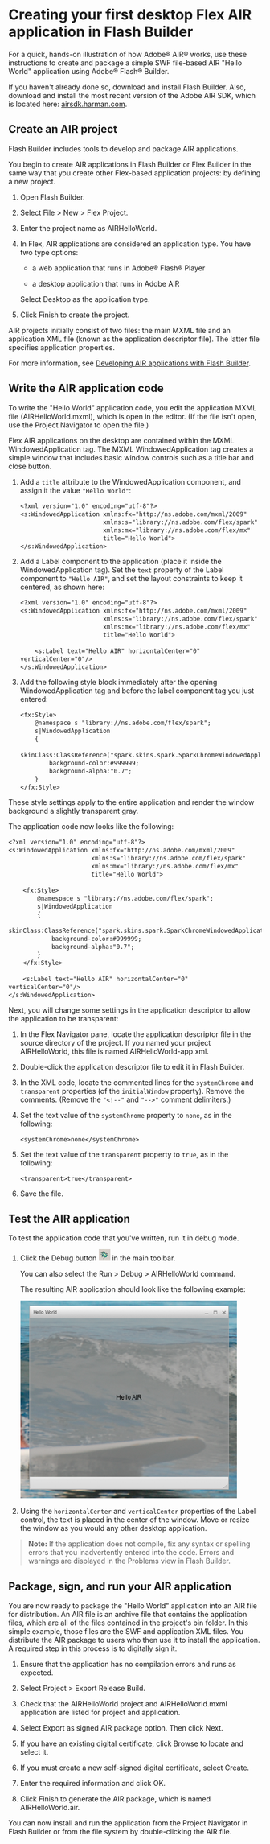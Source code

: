 # Creating your first desktop Flex AIR application in Flash Builder

For a quick, hands-on illustration of how Adobe® AIR® works, use these
instructions to create and package a simple SWF file-based AIR "Hello World"
application using Adobe® Flash® Builder.

If you haven't already done so, download and install Flash Builder. Also,
download and install the most recent version of the Adobe AIR SDK, which is
located here: [airsdk.harman.com](https://airsdk.harman.com/).

## Create an AIR project

Flash Builder includes tools to develop and package AIR applications.

You begin to create AIR applications in Flash Builder or Flex Builder in the
same way that you create other Flex-based application projects: by defining a
new project.

1.  Open Flash Builder.

2.  Select File \> New \> Flex Project.

3.  Enter the project name as AIRHelloWorld.

4.  In Flex, AIR applications are considered an application type. You have two
    type options:

    - a web application that runs in Adobe® Flash® Player

    - a desktop application that runs in Adobe AIR

    Select Desktop as the application type.

5.  Click Finish to create the project.

AIR projects initially consist of two files: the main MXML file and an
application XML file (known as the application descriptor file). The latter file
specifies application properties.

For more information, see
[Developing AIR applications with Flash Builder](https://web.archive.org/web/20150414032840/http://help.adobe.com/en_US/Flex/4.0/UsingFlashBuilder/WS6b84a753ecd210fd-7fb8a08d12114b6a4cf-8000.html).

## Write the AIR application code

To write the "Hello World" application code, you edit the application MXML file
(AIRHelloWorld.mxml), which is open in the editor. (If the file isn't open, use
the Project Navigator to open the file.)

Flex AIR applications on the desktop are contained within the MXML
WindowedApplication tag. The MXML WindowedApplication tag creates a simple
window that includes basic window controls such as a title bar and close button.

1.  Add a `title` attribute to the WindowedApplication component, and assign it
    the value `"Hello World"`:

        <?xml version="1.0" encoding="utf-8"?>
        <s:WindowedApplication xmlns:fx="http://ns.adobe.com/mxml/2009"
                               xmlns:s="library://ns.adobe.com/flex/spark"
                               xmlns:mx="library://ns.adobe.com/flex/mx"
                               title="Hello World">
        </s:WindowedApplication>

2.  Add a Label component to the application (place it inside the
    WindowedApplication tag). Set the `text` property of the Label component to
    `"Hello AIR"`, and set the layout constraints to keep it centered, as shown
    here:

        <?xml version="1.0" encoding="utf-8"?>
        <s:WindowedApplication xmlns:fx="http://ns.adobe.com/mxml/2009"
                               xmlns:s="library://ns.adobe.com/flex/spark"
                               xmlns:mx="library://ns.adobe.com/flex/mx"
                               title="Hello World">

            <s:Label text="Hello AIR" horizontalCenter="0" verticalCenter="0"/>
        </s:WindowedApplication>

3.  Add the following style block immediately after the opening
    WindowedApplication tag and before the label component tag you just entered:

        <fx:Style>
            @namespace s "library://ns.adobe.com/flex/spark";
            s|WindowedApplication
            {

        skinClass:ClassReference("spark.skins.spark.SparkChromeWindowedApplicationSkin");
                background-color:#999999;
                background-alpha:"0.7";
            }
        </fx:Style>

These style settings apply to the entire application and render the window
background a slightly transparent gray.

The application code now looks like the following:

    <?xml version="1.0" encoding="utf-8"?>
    <s:WindowedApplication xmlns:fx="http://ns.adobe.com/mxml/2009"
                           xmlns:s="library://ns.adobe.com/flex/spark"
                           xmlns:mx="library://ns.adobe.com/flex/mx"
                           title="Hello World">

        <fx:Style>
            @namespace s "library://ns.adobe.com/flex/spark";
            s|WindowedApplication
            {

    skinClass:ClassReference("spark.skins.spark.SparkChromeWindowedApplicationSkin");
                background-color:#999999;
                background-alpha:"0.7";
            }
        </fx:Style>

        <s:Label text="Hello AIR" horizontalCenter="0" verticalCenter="0"/>
    </s:WindowedApplication>

Next, you will change some settings in the application descriptor to allow the
application to be transparent:

1.  In the Flex Navigator pane, locate the application descriptor file in the
    source directory of the project. If you named your project AIRHelloWorld,
    this file is named AIRHelloWorld-app.xml.

2.  Double-click the application descriptor file to edit it in Flash Builder.

3.  In the XML code, locate the commented lines for the `systemChrome` and
    `transparent` properties (of the `initialWindow` property). Remove the
    comments. (Remove the `"<!--"` and `"-->"` comment delimiters.)

4.  Set the text value of the `systemChrome` property to `none`, as in the
    following:

        <systemChrome>none</systemChrome>

5.  Set the text value of the `transparent` property to `true`, as in the
    following:

        <transparent>true</transparent>

6.  Save the file.

## Test the AIR application

To test the application code that you've written, run it in debug mode.

1.  Click the Debug button ![](../img/FlexBuilderDebugIcon1.png) in the main
    toolbar.

    You can also select the Run \> Debug \> AIRHelloWorld command.

    The resulting AIR application should look like the following example:

    ![](../img/HelloWorldApolloScreenshot.png)

2.  Using the `horizontalCenter` and `verticalCenter` properties of the Label
    control, the text is placed in the center of the window. Move or resize the
    window as you would any other desktop application.

> **Note:** If the application does not compile, fix any syntax or spelling
> errors that you inadvertently entered into the code. Errors and warnings are
> displayed in the Problems view in Flash Builder.

## Package, sign, and run your AIR application

You are now ready to package the "Hello World" application into an AIR file for
distribution. An AIR file is an archive file that contains the application
files, which are all of the files contained in the project's bin folder. In this
simple example, those files are the SWF and application XML files. You
distribute the AIR package to users who then use it to install the application.
A required step in this process is to digitally sign it.

1.  Ensure that the application has no compilation errors and runs as expected.

2.  Select Project \> Export Release Build.

3.  Check that the AIRHelloWorld project and AIRHelloWorld.mxml application are
    listed for project and application.

4.  Select Export as signed AIR package option. Then click Next.

5.  If you have an existing digital certificate, click Browse to locate and
    select it.

6.  If you must create a new self-signed digital certificate, select Create.

7.  Enter the required information and click OK.

8.  Click Finish to generate the AIR package, which is named AIRHelloWorld.air.

You can now install and run the application from the Project Navigator in Flash
Builder or from the file system by double-clicking the AIR file.
